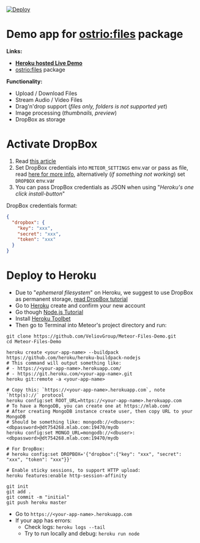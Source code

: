 [![Deploy](https://www.herokucdn.com/deploy/button.svg)](https://heroku.com/deploy?template=https://github.com/VeliovGroup/Meteor-Files-Demo)

Demo app for [ostrio:files](https://github.com/VeliovGroup/Meteor-Files) package
======
__Links:__
 - __[Heroku hosted Live Demo](https://meteor-files.herokuapp.com/)__
 - [ostrio:files](https://github.com/VeliovGroup/Meteor-Files) package

__Functionality:__
 - Upload / Download Files
 - Stream Audio / Video Files
 - Drag'n'drop support (*files only, folders is not supported yet*)
 - Image processing (*thumbnails, preview*)
 - DropBox as storage

Activate DropBox
======
 1. Read [this article](https://github.com/VeliovGroup/Meteor-Files/wiki/Third-party-storage)
 2. Set DropBox credentials into `METEOR_SETTINGS` env.var or pass as file, read [here for more info](http://docs.meteor.com/#/full/meteor_settings), alternatively (*if something not working*) set `DROPBOX` env.var
 3. You can pass DropBox credentials as JSON when using "*Heroku's one click install-button*"

DropBox credentials format:
```json
{
  "dropbox": {
    "key": "xxx",
    "secret": "xxx",
    "token": "xxx"
  }
}
```

Deploy to Heroku
======
 - Due to "*ephemeral filesystem*" on Heroku, we suggest to use DropBox as permanent storage, [read DropBox tutorial](https://github.com/VeliovGroup/Meteor-Files/wiki/Third-party-storage)
 - Go to [Heroku](https://signup.heroku.com/dc) create and confirm your new account
 - Go though [Node.js Tutorial](https://devcenter.heroku.com/articles/getting-started-with-nodejs)
 - Install [Heroku Toolbet](https://devcenter.heroku.com/articles/getting-started-with-nodejs#set-up)
 - Then go to Terminal into Meteor's project directory and run:

```shell
git clone https://github.com/VeliovGroup/Meteor-Files-Demo.git
cd Meteor-Files-Demo

heroku create <your-app-name> --buildpack https://github.com/heroku/heroku-buildpack-nodejs
# This command will output something like: 
# - https://<your-app-name>.herokuapp.com/
# - https://git.heroku.com/<your-app-name>.git
heroku git:remote -a <your-app-name>

# Copy this: `https://<your-app-name>.herokuapp.com`, note `http(s)://` protocol
heroku config:set ROOT_URL=https://<your-app-name>.herokuapp.com
# To have a MongoDB, you can create one at https://mlab.com/
# After creating MongoDB instance create user, then copy URL to your MongoDB
# Should be something like: mongodb://<dbuser>:<dbpassword>@dt754268.mlab.com:19470/mydb
heroku config:set MONGO_URL=mongodb://<dbuser>:<dbpassword>@dt754268.mlab.com:19470/mydb

# For DropBox:
# heroku config:set DROPBOX='{"dropbox":{"key": "xxx", "secret": "xxx", "token": "xxx"}}'

# Enable sticky sessions, to support HTTP upload:
heroku features:enable http-session-affinity

git init
git add .
git commit -m "initial"
git push heroku master
```
 - Go to `https://<your-app-name>.herokuapp.com`
 - If your app has errors:
   * Check logs: `heroku logs --tail`
   * Try to run locally and debug: `heroku run node`